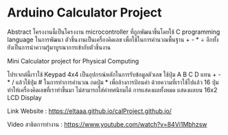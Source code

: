 # Arduino Calculator Project
Abstract
โครงงานนี้เป็นโครงงาน microcontroller ที่ถูกพัฒนาขึ้นโดยใช้ C programming language ในการพัฒนา ตัวชิ้นงานเป็นเครื่องคิดเลข เพื่อใช้ในการคำนวณพื้นฐาน + - * ÷ อีกทั้งยังเป็นการนำความรู้มาบูรณาการเข้ากับตัวชิ้นงาน


Mini Calculator project for Physical Computing

โปรเจกต์นี้เราใช้ Keypad 4x4 เป็นอุปกรณ์หลักในการรับข้อมูลตัวเลข ใช้ปุ่ม A B C D แทน + - * / แล้วใช้ปุ่ม # ในการทำการคำนวณ กดปุ่ม * เพื่อล้างการป้อนค่า ด้วยความที่เราใช้ไปแล้ว 16 ปุ่ม ทำให้เครื่องคิดเลขที่เราทำขึ้นมา ไม่สามารถใส่ค่าทศนิยมได้
การแสดงผลทั้งหมด แสดงผลบน 16x2 LCD Display


Link Website : https://eltaaa.github.io/calProject.github.io/

Video สาธิตการทำงาน : https://www.youtube.com/watch?v=84Vi1Mbhzsw
